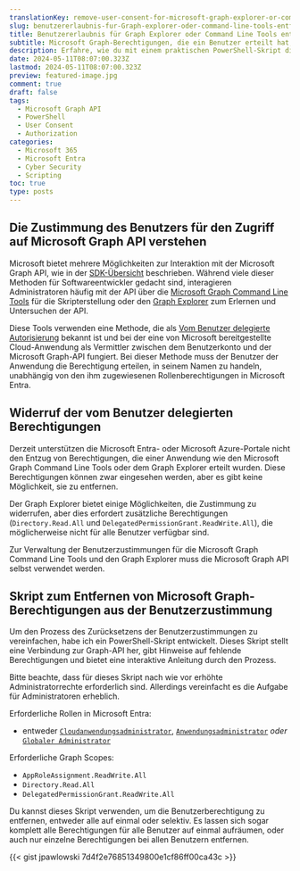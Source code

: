 ```yaml
---
translationKey: remove-user-consent-for-microsoft-graph-explorer-or-command-line-tools
slug: benutzererlaubnis-fur-Graph-explorer-oder-command-line-tools-entfernen
title: Benutzererlaubnis für Graph Explorer oder Command Line Tools entfernen
subtitle: Microsoft Graph-Berechtigungen, die ein Benutzer erteilt hat, werden nicht berücksichtigt
description: Erfahre, wie du mit einem praktischen PowerShell-Skript die Benutzerzustimmung für Microsoft Graph API-Zugriffsrechte verwalten kannst.
date: 2024-05-11T08:07:00.323Z
lastmod: 2024-05-11T08:07:00.323Z
preview: featured-image.jpg
comment: true
draft: false
tags:
  - Microsoft Graph API
  - PowerShell
  - User Consent
  - Authorization
categories:
  - Microsoft 365
  - Microsoft Entra
  - Cyber Security
  - Scripting
toc: true
type: posts
---
```


## Die Zustimmung des Benutzers für den Zugriff auf Microsoft Graph API verstehen

Microsoft bietet mehrere Möglichkeiten zur Interaktion mit der Microsoft Graph API, wie in der [SDK-Übersicht](https://learn.microsoft.com/de-de/graph/sdks/sdks-overview) beschrieben. Während viele dieser Methoden für Softwareentwickler gedacht sind, interagieren Administratoren häufig mit der API über die [Microsoft Graph Command Line Tools](https://learn.microsoft.com/de-de/powershell/microsoftgraph/overview) für die Skripterstellung oder den [Graph Explorer](https://developer.microsoft.com/de-de/graph/graph-explorer) zum Erlernen und Untersuchen der API.

Diese Tools verwenden eine Methode, die als [Vom Benutzer delegierte Autorisierung](https://learn.microsoft.com/de-de/graph/security-authorization) bekannt ist und bei der eine von Microsoft bereitgestellte Cloud-Anwendung als Vermittler zwischen dem Benutzerkonto und der Microsoft Graph-API fungiert. Bei dieser Methode muss der Benutzer der Anwendung die Berechtigung erteilen, in seinem Namen zu handeln, unabhängig von den ihm zugewiesenen Rollenberechtigungen in Microsoft Entra.

## Widerruf der vom Benutzer delegierten Berechtigungen

Derzeit unterstützen die Microsoft Entra- oder Microsoft Azure-Portale nicht den Entzug von Berechtigungen, die einer Anwendung wie den Microsoft Graph Command Line Tools oder dem Graph Explorer erteilt wurden. Diese Berechtigungen können zwar eingesehen werden, aber es gibt keine Möglichkeit, sie zu entfernen.

Der Graph Explorer bietet einige Möglichkeiten, die Zustimmung zu widerrufen, aber dies erfordert zusätzliche Berechtigungen (`Directory.Read.All` und `DelegatedPermissionGrant.ReadWrite.All`), die möglicherweise nicht für alle Benutzer verfügbar sind.

Zur Verwaltung der Benutzerzustimmungen für die Microsoft Graph Command Line Tools und den Graph Explorer muss die Microsoft Graph API selbst verwendet werden.

## Skript zum Entfernen von Microsoft Graph-Berechtigungen aus der Benutzerzustimmung

Um den Prozess des Zurücksetzens der Benutzerzustimmungen zu vereinfachen, habe ich ein PowerShell-Skript entwickelt. Dieses Skript stellt eine Verbindung zur Graph-API her, gibt Hinweise auf fehlende Berechtigungen und bietet eine interaktive Anleitung durch den Prozess.

Bitte beachte, dass für dieses Skript nach wie vor erhöhte Administratorrechte erforderlich sind. Allerdings vereinfacht es die Aufgabe für Administratoren erheblich.

Erforderliche Rollen in Microsoft Entra:

- entweder [`Cloudanwendungsadministrator`](https://learn.microsoft.com/de-de/entra/identity/role-based-access-control/permissions-reference#cloud-application-administrator), [`Anwendungsadministrator`](https://learn.microsoft.com/de-de/entra/identity/role-based-access-control/permissions-reference#application-administrator) *oder* [`Globaler Administrator`](https://learn.microsoft.com/de-de/entra/identity/role-based-access-control/permissions-reference#global-administrator)

Erforderliche Graph Scopes:

- `AppRoleAssignment.ReadWrite.All`
- `Directory.Read.All`
- `DelegatedPermissionGrant.ReadWrite.All`

Du kannst dieses Skript verwenden, um die Benutzerberechtigung zu entfernen, entweder alle auf einmal oder selektiv. Es lassen sich sogar komplett alle Berechtigungen für alle Benutzer auf einmal aufräumen, oder auch nur einzelne Berechtigungen bei allen Benutzern entfernen.

{{< gist jpawlowski 7d4f2e76851349800e1cf86ff00ca43c >}}
